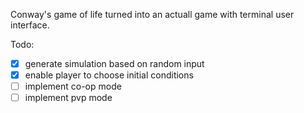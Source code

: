 Conway's game of life turned into an actuall game with terminal user interface. 

Todo:
- [x] generate simulation based on random input
- [x] enable player to choose initial conditions
- [ ] implement co-op mode
- [ ] implement pvp mode
